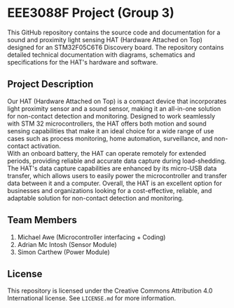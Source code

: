 # EEE3088F Project (Group 3)

This GitHub repository contains the source code and documentation for a sound and proximity light sensing HAT (Hardware Attached on Top) designed for an STM32F05C6T6 Discovery board. The repository contains detailed technical documentation with diagrams, schematics and specifications for the HAT's hardware and software.

## Project Description
Our HAT (Hardware Attached on Top) is a compact device that incorporates light proximity sensor and a sound sensor, making it an all-in-one solution for non-contact detection and monitoring. Designed to work seamlessly with STM 32 microcontrollers, the HAT offers both motion and sound sensing capabilities that make it an ideal choice for a wide range of use cases such as process monitoring, home automation, surveillance, and non-contact activation.  
With an onboard battery, the HAT can operate remotely for extended periods, providing reliable and accurate data capture during load-shedding. The HAT's data capture capabilities are enhanced by its micro-USB data transfer, which allows users to easily power the microcontroller and transfer data between it and a computer. Overall, the HAT is an excellent option for businesses and organizations looking for a cost-effective, reliable, and adaptable solution for non-contact detection and monitoring. 

## Team Members
1. Michael Awe (Microcontroller interfacing + Coding)
2. Adrian Mc Intosh (Sensor Module)
3. Simon Carthew (Power Module)

## License

This repository is licensed under the Creative Commons Attribution 4.0 International license. See `LICENSE.md` for more information.


